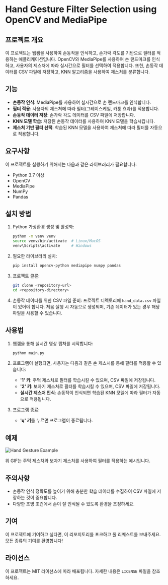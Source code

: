 # Hand Gesture Filter Selection using OpenCV and MediaPipe

## 프로젝트 개요
이 프로젝트는 웹캠을 사용하여 손동작을 인식하고, 손가락 각도를 기반으로 필터를 적용하는 애플리케이션입니다. OpenCV와 MediaPipe를 사용하여 손 랜드마크를 인식하고, 사용자의 제스처에 따라 실시간으로 필터를 선택하여 적용합니다. 또한, 손동작 데이터를 CSV 파일에 저장하고, KNN 알고리즘을 사용하여 제스처를 분류합니다.

## 기능
- **손동작 인식**: MediaPipe를 사용하여 실시간으로 손 랜드마크를 인식합니다.
- **필터 적용**: 사용자의 제스처에 따라 필터(그레이스케일, 카툰 효과)를 적용합니다.
- **손동작 데이터 저장**: 손가락 각도 데이터를 CSV 파일에 저장합니다.
- **KNN 모델 학습**: 저장된 손동작 데이터를 사용하여 KNN 모델을 학습시킵니다.
- **제스처 기반 필터 선택**: 학습된 KNN 모델을 사용하여 제스처에 따라 필터를 자동으로 적용합니다.

## 요구사항
이 프로젝트를 실행하기 위해서는 다음과 같은 라이브러리가 필요합니다:

- Python 3.7 이상
- OpenCV
- MediaPipe
- NumPy
- Pandas

## 설치 방법

1. Python 가상환경 생성 및 활성화:
    ```bash
    python -m venv venv
    source venv/bin/activate  # Linux/MacOS
    venv\Scripts\activate     # Windows
    ```

2. 필요한 라이브러리 설치:
    ```bash
    pip install opencv-python mediapipe numpy pandas
    ```

3. 프로젝트 클론:
    ```bash
    git clone <repository-url>
    cd <repository-directory>
    ```

4. 손동작 데이터를 위한 CSV 파일 준비:
    프로젝트 디렉토리에 `hand_data.csv` 파일이 있어야 합니다. 처음 실행 시 자동으로 생성되며, 기존 데이터가 있는 경우 해당 파일을 사용할 수 있습니다.

## 사용법

1. 웹캠을 통해 실시간 영상 캡처를 시작합니다:
    ```bash
    python main.py
    ```

2. 프로그램이 실행되면, 사용자는 다음과 같은 손 제스처를 통해 필터를 적용할 수 있습니다:
    - **'1' 키**: 주먹 제스처로 필터를 학습시킬 수 있으며, CSV 파일에 저장됩니다.
    - **'2' 키**: 보자기 제스처로 필터를 학습시킬 수 있으며, CSV 파일에 저장됩니다.
    - **실시간 제스처 인식**: 손동작이 인식되면 학습된 KNN 모델에 따라 필터가 자동으로 적용됩니다.

3. 프로그램 종료:
    - **'q' 키**를 누르면 프로그램이 종료됩니다.

## 예제

![Hand Gesture Example](example.gif)

위 GIF는 주먹 제스처와 보자기 제스처를 사용하여 필터를 적용하는 예시입니다.

## 주의사항
- 손동작 인식 정확도를 높이기 위해 충분한 학습 데이터를 수집하여 CSV 파일에 저장하는 것이 중요합니다.
- 다양한 조명 조건에서 손이 잘 인식될 수 있도록 환경을 조정하세요.

## 기여
이 프로젝트에 기여하고 싶다면, 이 리포지토리를 포크하고 풀 리퀘스트를 보내주세요. 모든 종류의 기여를 환영합니다!

## 라이선스
이 프로젝트는 MIT 라이선스에 따라 배포됩니다. 자세한 내용은 `LICENSE` 파일을 참조하세요.
